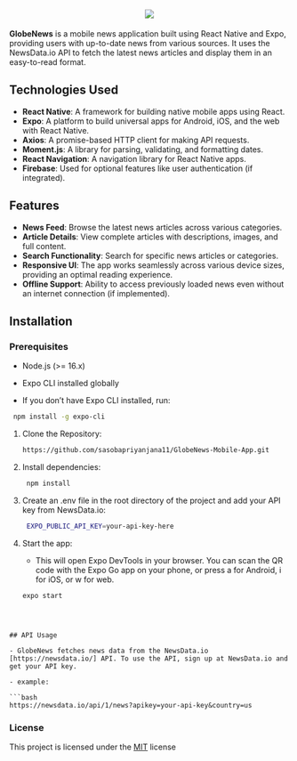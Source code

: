 <h1 align="center">
    <img src="https://readme-typing-svg.herokuapp.com/?font=Righteous&size=35&center=true&vCenter=true&width=1100&height=70&duration=4000&lines=GlobeNews;News+at+Your+Fingertips" />
</h1>

**GlobeNews** is a mobile news application built using React Native and Expo, providing users with up-to-date news from various sources. It uses the NewsData.io API to fetch the latest news articles and display them in an easy-to-read format.

## Technologies Used

- **React Native**: A framework for building native mobile apps using React.
- **Expo**: A platform to build universal apps for Android, iOS, and the web with React Native.
- **Axios**: A promise-based HTTP client for making API requests.
- **Moment.js**: A library for parsing, validating, and formatting dates.
- **React Navigation**: A navigation library for React Native apps.
- **Firebase**: Used for optional features like user authentication (if integrated).

## Features

- **News Feed**: Browse the latest news articles across various categories.
- **Article Details**: View complete articles with descriptions, images, and full content.
- **Search Functionality**: Search for specific news articles or categories.
- **Responsive UI**: The app works seamlessly across various device sizes, providing an optimal reading experience.
- **Offline Support**: Ability to access previously loaded news even without an internet connection (if implemented).

## Installation

### Prerequisites

- Node.js (>= 16.x)
- Expo CLI installed globally

- If you don’t have Expo CLI installed, run:
```bash
 npm install -g expo-cli
```
1) Clone the Repository:
   ```bash
   https://github.com/sasobapriyanjana11/GlobeNews-Mobile-App.git
   ```
2) Install dependencies:
   ```bash
    npm install
   ```
   
3) Create an .env file in the root directory of the project and add your API key from NewsData.io:
   ```bash
    EXPO_PUBLIC_API_KEY=your-api-key-here
   
   ```
     
5) Start the app:
   - This will open Expo DevTools in your browser. You can scan the QR code with the Expo Go app on your phone, or press a for Android, i for iOS, or w for web.
   
   ```bash
   expo start
 ```



## API Usage

- GlobeNews fetches news data from the NewsData.io [https://newsdata.io/] API. To use the API, sign up at NewsData.io and get your API key.

- example:

```bash
https://newsdata.io/api/1/news?apikey=your-api-key&country=us
```
### License
This project is licensed under the [MIT](LICENSE) license

   
